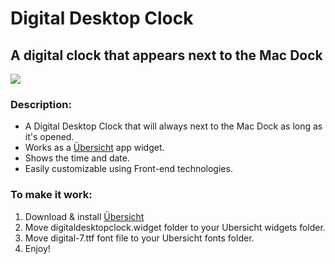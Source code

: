 # Digital Desktop Clock
## A digital clock that appears next to the Mac Dock

![](https://i.imgur.com/K8ZhrwA.png)

### Description:
* A Digital Desktop Clock that will always next to the Mac Dock as long as it's opened.
* Works as a [Übersicht](http://tracesof.net/uebersicht/) app widget.
* Shows the time and date.
* Easily customizable using Front-end technologies.

### To make it work:
1. Download & install [Übersicht](http://tracesof.net/uebersicht/)
2. Move digitaldesktopclock.widget folder to your Ubersicht widgets folder.
3. Move digital-7.ttf font file to your Ubersicht fonts folder.
4. Enjoy!
